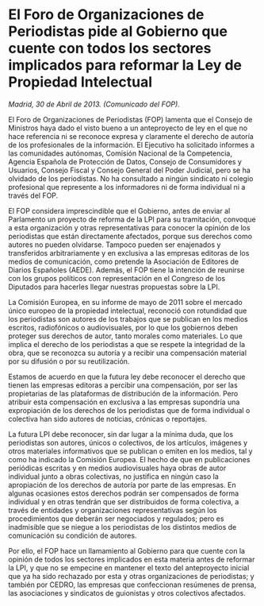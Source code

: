 # El Foro de Organizaciones de Periodistas pide al Gobierno que cuente con todos los sectores implicados para reformar la Ley de Propiedad Intelectual

*Madrid, 30 de Abril de 2013. (Comunicado del FOP).*

El Foro de Organizaciones de Periodistas (FOP) lamenta que el Consejo de Ministros haya dado el visto bueno a un anteproyecto de ley en el que no hace referencia ni se reconoce expresa y claramente el derecho de autoría de los profesionales de la información. El Ejecutivo ha solicitado informes a las comunidades autónomas, Comisión Nacional de la Competencia, Agencia Española de Protección de Datos, Consejo de Consumidores y Usuarios, Consejo Fiscal y Consejo General del Poder Judicial, pero se ha olvidado de los periodistas. No ha consultado a ningún sindicato ni colegio profesional que represente a los informadores ni de forma individual ni a través del FOP.

El FOP considera imprescindible que el Gobierno, antes de enviar al Parlamento un proyecto de reforma de la LPI para su tramitación, convoque a esta organización y otras representativas para conocer la opinión de los periodistas que están directamente afectados, porque sus derechos como autores no pueden olvidarse. Tampoco pueden ser enajenados y transferidos arbitrariamente y en exclusiva a las empresas editoras de los medios de comunicación, como pretende la Asociación de Editores de Diarios Españoles (AEDE). Además, el FOP tiene la intención de reunirse con los grupos políticos con representación en el Congreso de los Diputados para hacerles llegar nuestras propuestas sobre la LPI.

La Comisión Europea, en su informe de mayo de 2011 sobre el mercado único europeo de la propiedad intelectual, reconoció con rotundidad que los periodistas son autores de los trabajos que se publican en los medios escritos, radiofónicos o audiovisuales, por lo que los gobiernos deben proteger sus derechos de autor, tanto morales como materiales. Lo que implica el derecho de los periodistas a que se respete la integridad de la obra, que se reconozca su autoría y a recibir una compensación material por su difusión o por su reutilización.

Estamos de acuerdo en que la futura ley debe reconocer el derecho que tienen las empresas editoras a percibir una compensación, por ser las propietarias de las plataformas de distribución de la información. Pero atribuir esta compensación en exclusiva a las empresas supondría una expropiación de los derechos de los periodistas que de forma individual o colectiva han sido autores de noticias, crónicas o reportajes.

La futura LPI debe reconocer, sin dar lugar a la mínima duda, que los periodistas son autores, únicos o colectivos, de los artículos, imágenes y otros materiales informativos que se publican o emiten en los medios, tal y como ha indicado la Comisión Europea. El hecho de que en publicaciones periódicas escritas y en medios audiovisuales haya obras de autor individual junto a obras colectivas, no justifica en ningún caso la apropiación de los derechos de autoría por parte de las empresas. En algunas ocasiones estos derechos podrán ser compensados de forma individual y en otras tendrán que ser distribuidos de forma colectiva, a través de entidades y organizaciones representativas según los procedimientos que deberán ser negociados y regulados; pero es inadmisible que se niegue a los periodistas de los distintos medios de comunicación su condición de autores.

Por ello, el FOP hace un llamamiento al Gobierno para que cuente con la opinión de todos los sectores implicados en esta materia antes de reformar la LPI, y que no se empecine en mantener el texto del anteproyecto inicial que ya ha sido rechazado por esta y otras organizaciones de periodistas; y también por CEDRO, las empresas que confeccionan resúmenes de prensa, las asociaciones y sindicatos de guionistas y otros colectivos afectados.
